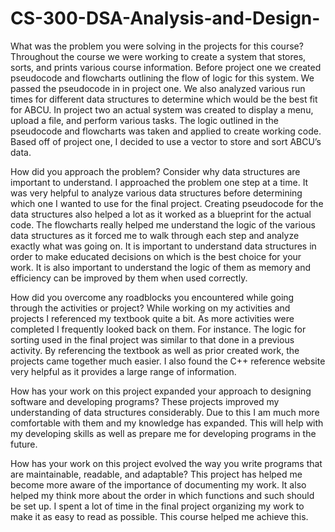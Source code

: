 # CS-300-DSA-Analysis-and-Design-
What was the problem you were solving in the projects for this course?
Throughout the course we were working to create a system that stores, sorts, and prints various course information. Before project one we created pseudocode and flowcharts outlining the flow of logic for this system. We passed the pseudocode in in project one. We also analyzed various run times for different data structures to determine which would be the best fit for ABCU. In project two an actual system was created to display a menu, upload a file, and perform various tasks. The logic outlined in the pseudocode and flowcharts was taken and applied to create working code. Based off of project one, I decided to use a vector to store and sort ABCU’s data. 

How did you approach the problem? Consider why data structures are important to understand.
I approached the problem one step at a time. It was very helpful to analyze various data structures before determining which one I wanted to use for the final project. Creating pseudocode for the data structures also helped a lot as it worked as a blueprint for the actual code. The flowcharts really helped me understand the logic of the various data structures as it forced me to walk through each step and analyze exactly what was going on. It is important to understand data structures in order to make educated decisions on which is the best choice for your work. It is also important to understand the logic of them as memory and efficiency can be improved by them when used correctly. 

How did you overcome any roadblocks you encountered while going through the activities or project?
While working on my activities and projects I referenced my textbook quite a bit. As more activities were completed I frequently looked back on them. For instance. The logic for sorting used in the final project was similar to that done in a previous activity. By referencing the textbook as well as prior created work, the projects came together much easier. I also found the C++ reference website very helpful as it provides a large range of information. 

How has your work on this project expanded your approach to designing software and developing programs?
These projects improved my understanding of data structures considerably. Due to this I am much more comfortable with them and my knowledge has expanded. This will help with my developing skills as well as prepare me for developing programs in the future. 

How has your work on this project evolved the way you write programs that are maintainable, readable, and adaptable?
This project has helped me become more aware of the importance of documenting my work. It also helped my think more about the order in which functions and such should be set up. I spent a lot of time in the final project organizing my work to make it as easy to read as possible. This course helped me achieve this. 
